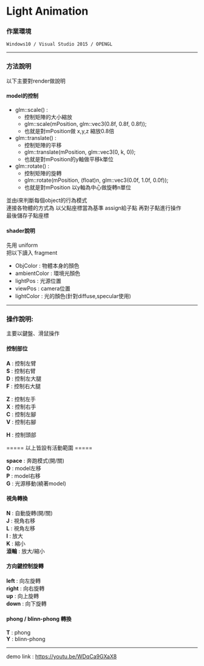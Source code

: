 # Light Animation

### **作業環境** 

    Windows10 / Visual Studio 2015 / OPENGL

----

### **方法說明**

以下主要對render做說明

#### **model的控制**

- glm::scale() : 
    - 控制矩陣的大小縮放
    - glm::scale(mPosition, glm::vec3(0.8f, 0.8f, 0.8f));
    - 也就是對mPosition做 x,y,z 縮放0.8倍
- glm::translate() : 
    - 控制矩陣的平移
    - glm::translate(mPosition, glm::vec3(0, k, 0));
    - 也就是對mPosition的y軸做平移k單位
- glm::rotate() : 
    - 控制矩陣的旋轉
    - glm::rotate(mPosition, (float)n, glm::vec3(0.0f, 1.0f, 0.0f));
    - 也就是對mPosition 以y軸為中心做旋轉n單位

並由i來判斷每個object的行為模式<br>
連接各物體的方式為 以父點座標當為基準 assign給子點 再對子點進行操作 <br>
最後儲存子點座標<br>

#### **shader說明**

先用 uniform <br>
把以下讀入 fragment<br> 
* ObjColor        : 物體本身的顏色
* ambientColor    : 環境光顏色
* lightPos        : 光源位置
* viewPos         : camera位置
* lightColor      : 光的顏色(針對diffuse,specular使用)


----

### **操作說明**:

主要以鍵盤、滑鼠操作 

####  **控制部位**

**A** : 控制左臂 <br>
**S** : 控制右臂 <br>
**D** : 控制左大腿 <br>
**F** : 控制右大腿 <br>

**Z** : 控制左手 <br>
**X** : 控制右手 <br>
**C** : 控制左腳 <br>
**V** : 控制右腳 <br>

**H** : 控制頭部 <br>

===== 以上皆設有活動範圍 ===== <br>

**space**   : 奔跑模式(開/關) <br>
**O**       : model左移 <br>
**P**       : model右移 <br>
**G**       : 光源移動(繞著model) <br>

#### **視角轉換**

**N** : 自動旋轉(開/關) <br>
**J** : 視角右移 <br>
**L** : 視角左移 <br>
**I** : 放大 <br>
**K** : 縮小 <br>
**滾輪** : 放大/縮小 <br>

#### **方向鍵控制旋轉**

**left** : 向左旋轉 <br>
**right** : 向右旋轉 <br>
**up** : 向上旋轉 <br>
**down** : 向下旋轉 <br>

#### **phong / blinn-phong 轉換**

**T**   : phong <br>
**Y**   : blinn-phong <br>

----

demo link : https://youtu.be/WDqCa9GXaX8